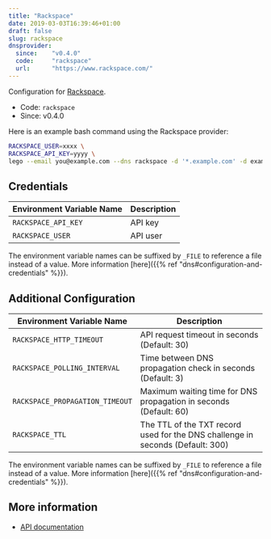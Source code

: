 ```yaml
---
title: "Rackspace"
date: 2019-03-03T16:39:46+01:00
draft: false
slug: rackspace
dnsprovider:
  since:    "v0.4.0"
  code:     "rackspace"
  url:      "https://www.rackspace.com/"
---
```


<!-- THIS DOCUMENTATION IS AUTO-GENERATED. PLEASE DO NOT EDIT. -->
<!-- providers/dns/rackspace/rackspace.toml -->
<!-- THIS DOCUMENTATION IS AUTO-GENERATED. PLEASE DO NOT EDIT. -->


Configuration for [Rackspace](https://www.rackspace.com/).


<!--more-->

- Code: `rackspace`
- Since: v0.4.0


Here is an example bash command using the Rackspace provider:

```bash
RACKSPACE_USER=xxxx \
RACKSPACE_API_KEY=yyyy \
lego --email you@example.com --dns rackspace -d '*.example.com' -d example.com run
```




## Credentials

| Environment Variable Name | Description |
|-----------------------|-------------|
| `RACKSPACE_API_KEY` | API key |
| `RACKSPACE_USER` | API user |

The environment variable names can be suffixed by `_FILE` to reference a file instead of a value.
More information [here]({{% ref "dns#configuration-and-credentials" %}}).


## Additional Configuration

| Environment Variable Name | Description |
|--------------------------------|-------------|
| `RACKSPACE_HTTP_TIMEOUT` | API request timeout in seconds (Default: 30) |
| `RACKSPACE_POLLING_INTERVAL` | Time between DNS propagation check in seconds (Default: 3) |
| `RACKSPACE_PROPAGATION_TIMEOUT` | Maximum waiting time for DNS propagation in seconds (Default: 60) |
| `RACKSPACE_TTL` | The TTL of the TXT record used for the DNS challenge in seconds (Default: 300) |

The environment variable names can be suffixed by `_FILE` to reference a file instead of a value.
More information [here]({{% ref "dns#configuration-and-credentials" %}}).




## More information

- [API documentation](https://developer.rackspace.com/docs/cloud-dns/v1/)

<!-- THIS DOCUMENTATION IS AUTO-GENERATED. PLEASE DO NOT EDIT. -->
<!-- providers/dns/rackspace/rackspace.toml -->
<!-- THIS DOCUMENTATION IS AUTO-GENERATED. PLEASE DO NOT EDIT. -->

